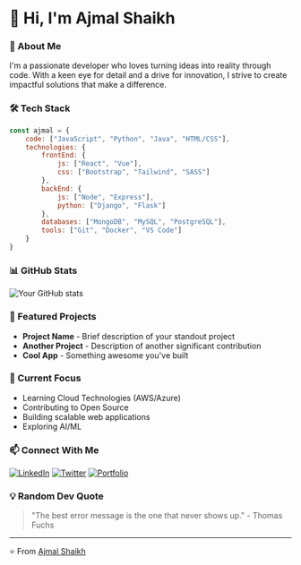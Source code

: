 # 👋 Hi, I'm Ajmal Shaikh

### 💫 About Me
I'm a passionate developer who loves turning ideas into reality through code. With a keen eye for detail and a drive for innovation, I strive to create impactful solutions that make a difference.

### 🛠️ Tech Stack
```javascript
const ajmal = {
    code: ["JavaScript", "Python", "Java", "HTML/CSS"],
    technologies: {
        frontEnd: {
            js: ["React", "Vue"],
            css: ["Bootstrap", "Tailwind", "SASS"]
        },
        backEnd: {
            js: ["Node", "Express"],
            python: ["Django", "Flask"]
        },
        databases: ["MongoDB", "MySQL", "PostgreSQL"],
        tools: ["Git", "Docker", "VS Code"]
    }
}
```

### 📊 GitHub Stats
![Your GitHub stats](https://github-readme-stats.vercel.app/api?username=ajmal-shaikh&show_icons=true&theme=radical)

### 🌟 Featured Projects
- **Project Name** - Brief description of your standout project
- **Another Project** - Description of another significant contribution
- **Cool App** - Something awesome you've built

### 🎯 Current Focus
- Learning Cloud Technologies (AWS/Azure)
- Contributing to Open Source
- Building scalable web applications
- Exploring AI/ML

### 📫 Connect With Me
[![LinkedIn](https://img.shields.io/badge/LinkedIn-0077B5?style=for-the-badge&logo=linkedin&logoColor=white)](https://linkedin.com/in/ajmal-shaikh)
[![Twitter](https://img.shields.io/badge/Twitter-1DA1F2?style=for-the-badge&logo=twitter&logoColor=white)](https://twitter.com/ajmal_shaikh)
[![Portfolio](https://img.shields.io/badge/Portfolio-000000?style=for-the-badge&logo=About.me&logoColor=white)](https://your-portfolio.com)

### 💡 Random Dev Quote
> "The best error message is the one that never shows up." - Thomas Fuchs

---

⭐️ From [Ajmal Shaikh](https://github.com/ajmal-shaikh)
